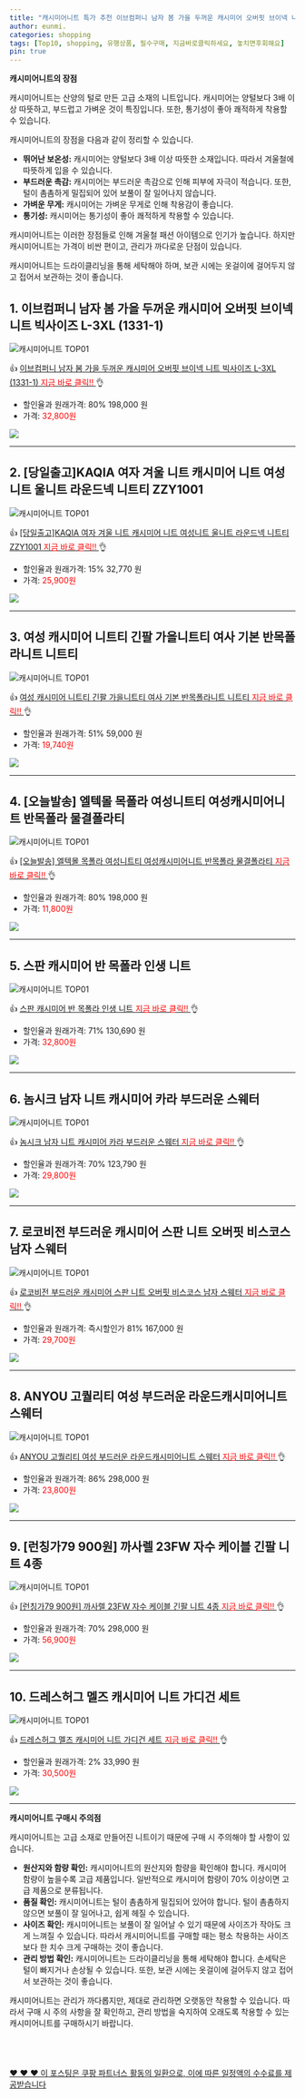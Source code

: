```yaml
---
title: "캐시미어니트 특가 추천 이브컴퍼니 남자 봄 가을 두꺼운 캐시미어 오버핏 브이넥 니트 빅사이즈 L-3XL (1331-1) 비교 장점"
author: eunmi.
categories: shopping
tags: [Top10, shopping, 유행상품, 필수구매, 지금바로클릭하세요, 놓치면후회해요]
pin: true
---
```

**캐시미어니트의 장점**

캐시미어니트는 산양의 털로 만든 고급 소재의 니트입니다. 캐시미어는 양털보다 3배 이상 따뜻하고, 부드럽고 가벼운 것이 특징입니다. 또한, 통기성이 좋아 쾌적하게 착용할 수 있습니다.

캐시미어니트의 장점을 다음과 같이 정리할 수 있습니다.

* **뛰어난 보온성:** 캐시미어는 양털보다 3배 이상 따뜻한 소재입니다. 따라서 겨울철에 따뜻하게 입을 수 있습니다.
* **부드러운 촉감:** 캐시미어는 부드러운 촉감으로 인해 피부에 자극이 적습니다. 또한, 털이 촘촘하게 밀집되어 있어 보풀이 잘 일어나지 않습니다.
* **가벼운 무게:** 캐시미어는 가벼운 무게로 인해 착용감이 좋습니다.
* **통기성:** 캐시미어는 통기성이 좋아 쾌적하게 착용할 수 있습니다.

캐시미어니트는 이러한 장점들로 인해 겨울철 패션 아이템으로 인기가 높습니다. 하지만 캐시미어니트는 가격이 비싼 편이고, 관리가 까다로운 단점이 있습니다.

캐시미어니트는 드라이클리닝을 통해 세탁해야 하며, 보관 시에는 옷걸이에 걸어두지 않고 접어서 보관하는 것이 좋습니다.

   

## 1. 이브컴퍼니 남자 봄 가을 두꺼운 캐시미어 오버핏 브이넥 니트 빅사이즈 L-3XL (1331-1)

![캐시미어니트 TOP01](https://thumbnail8.coupangcdn.com/thumbnails/remote/230x230ex/image/vendor_inventory/8ce1/1ea7aee2d011ac632816fe2f70fce9369413284ea698741b2a3d2e5c9e61.png)


👍 [이브컴퍼니 남자 봄 가을 두꺼운 캐시미어 오버핏 브이넥 니트 빅사이즈 L-3XL (1331-1) <font color=red> 지금 바로 클릭!! </font> ](https://link.coupang.com/re/AFFSDP?lptag=AF3617701&subid=GithubCoopas&pageKey=6868282731&traceid=V0-153&itemId=16422039458&vendorItemId=72756170026) 👌 


- 할인율과 원래가격: 80%  198,000   원
- 가격: <span style='color:red'>32,800원</span>

[![](/discount_price.png)](https://link.coupang.com/re/AFFSDP?lptag=AF3617701&subid=GithubCoopas&pageKey=6868282731&traceid=V0-153&itemId=16422039458&vendorItemId=72756170026)

---


   

## 2. [당일출고]KAQIA 여자 겨울 니트 캐시미어 니트 여성니트 울니트 라운드넥 니트티 ZZY1001

![캐시미어니트 TOP01](https://thumbnail6.coupangcdn.com/thumbnails/remote/230x230ex/image/vendor_inventory/e02a/25051fee09f9fe74382fbe14fdf3ebb1bda6c9cec0076ae066e2db7f642d.jpg)


👍 [[당일출고]KAQIA 여자 겨울 니트 캐시미어 니트 여성니트 울니트 라운드넥 니트티 ZZY1001 <font color=red> 지금 바로 클릭!! </font> ](https://link.coupang.com/re/AFFSDP?lptag=AF3617701&subid=GithubCoopas&pageKey=7641911145&traceid=V0-153&itemId=20308146974&vendorItemId=87144496088) 👌 


- 할인율과 원래가격: 15%  32,770   원
- 가격: <span style='color:red'>25,900원</span>

[![](/discount_price.png)](https://link.coupang.com/re/AFFSDP?lptag=AF3617701&subid=GithubCoopas&pageKey=7641911145&traceid=V0-153&itemId=20308146974&vendorItemId=87144496088)

---


   

## 3. 여성 캐시미어 니트티 긴팔 가을니트티 여사 기본 반목폴라니트 니트티

![캐시미어니트 TOP01](https://thumbnail6.coupangcdn.com/thumbnails/remote/230x230ex/image/vendor_inventory/6c6e/162c8ce008e6ca20409b920eafac6fa8c830a69ab259f0326ffa936142cb.png)


👍 [여성 캐시미어 니트티 긴팔 가을니트티 여사 기본 반목폴라니트 니트티 <font color=red> 지금 바로 클릭!! </font> ](https://link.coupang.com/re/AFFSDP?lptag=AF3617701&subid=GithubCoopas&pageKey=7012749017&traceid=V0-153&itemId=17239616381&vendorItemId=84411201336) 👌 


- 할인율과 원래가격: 51%  59,000   원
- 가격: <span style='color:red'>19,740원</span>

[![](/discount_price.png)](https://link.coupang.com/re/AFFSDP?lptag=AF3617701&subid=GithubCoopas&pageKey=7012749017&traceid=V0-153&itemId=17239616381&vendorItemId=84411201336)

---


   

## 4. [오늘발송] 엘텍몰 목폴라 여성니트티 여성캐시미어니트 반목폴라 물결폴라티

![캐시미어니트 TOP01](https://thumbnail7.coupangcdn.com/thumbnails/remote/230x230ex/image/vendor_inventory/132b/40811f96a100c55a5904af7055f04643efccb8236ae46f0867b25fed1353.jpg)


👍 [[오늘발송] 엘텍몰 목폴라 여성니트티 여성캐시미어니트 반목폴라 물결폴라티 <font color=red> 지금 바로 클릭!! </font> ](https://link.coupang.com/re/AFFSDP?lptag=AF3617701&subid=GithubCoopas&pageKey=6856045443&traceid=V0-153&itemId=16350601525&vendorItemId=83542280901) 👌 


- 할인율과 원래가격: 80%  198,000   원
- 가격: <span style='color:red'>11,800원</span>

[![](/discount_price.png)](https://link.coupang.com/re/AFFSDP?lptag=AF3617701&subid=GithubCoopas&pageKey=6856045443&traceid=V0-153&itemId=16350601525&vendorItemId=83542280901)

---


   

## 5. 스판 캐시미어 반 목폴라 인생 니트

![캐시미어니트 TOP01](https://thumbnail8.coupangcdn.com/thumbnails/remote/230x230ex/image/vendor_inventory/89a9/4e8be0d887065389fa9220ee872597c0d618dbbf4c3d73cb4b65bba33872.jpg)


👍 [스판 캐시미어 반 목폴라 인생 니트 <font color=red> 지금 바로 클릭!! </font> ](https://link.coupang.com/re/AFFSDP?lptag=AF3617701&subid=GithubCoopas&pageKey=1152545916&traceid=V0-153&itemId=2140835161&vendorItemId=70159346770) 👌 


- 할인율과 원래가격: 71%  130,690   원
- 가격: <span style='color:red'>32,800원</span>

[![](/discount_price.png)](https://link.coupang.com/re/AFFSDP?lptag=AF3617701&subid=GithubCoopas&pageKey=1152545916&traceid=V0-153&itemId=2140835161&vendorItemId=70159346770)

---


   

## 6. 놈시크 ﻿﻿남자 니트 캐시미어 카라 부드러운 스웨터

![캐시미어니트 TOP01](https://thumbnail7.coupangcdn.com/thumbnails/remote/230x230ex/image/vendor_inventory/0b9c/aacf2c2190d62c5f680f2daeef61b9f7701f05e1929608f704300d0ef89b.jpg)


👍 [놈시크 ﻿﻿남자 니트 캐시미어 카라 부드러운 스웨터 <font color=red> 지금 바로 클릭!! </font> ](https://link.coupang.com/re/AFFSDP?lptag=AF3617701&subid=GithubCoopas&pageKey=7600779853&traceid=V0-153&itemId=20105744034&vendorItemId=87477071218) 👌 


- 할인율과 원래가격: 70%  123,790   원
- 가격: <span style='color:red'>29,800원</span>

[![](/discount_price.png)](https://link.coupang.com/re/AFFSDP?lptag=AF3617701&subid=GithubCoopas&pageKey=7600779853&traceid=V0-153&itemId=20105744034&vendorItemId=87477071218)

---


   

## 7. 로코비전 부드러운 캐시미어 스판 니트 오버핏 비스코스 남자 스웨터

![캐시미어니트 TOP01](https://thumbnail7.coupangcdn.com/thumbnails/remote/230x230ex/image/vendor_inventory/d444/aff835cca2b7d56eb30478221fa247eddd73b609f661dfb2d8ad12989f16.jpg)


👍 [로코비전 부드러운 캐시미어 스판 니트 오버핏 비스코스 남자 스웨터 <font color=red> 지금 바로 클릭!! </font> ](https://link.coupang.com/re/AFFSDP?lptag=AF3617701&subid=GithubCoopas&pageKey=6058070834&traceid=V0-153&itemId=11128219378&vendorItemId=87122810479) 👌 


- 할인율과 원래가격: 즉시할인가 81%  167,000   원
- 가격: <span style='color:red'>29,700원</span>

[![](/discount_price.png)](https://link.coupang.com/re/AFFSDP?lptag=AF3617701&subid=GithubCoopas&pageKey=6058070834&traceid=V0-153&itemId=11128219378&vendorItemId=87122810479)

---


   

## 8. ANYOU 고퀄리티 여성 부드러운 라운드캐시미어니트 스웨터

![캐시미어니트 TOP01](https://thumbnail9.coupangcdn.com/thumbnails/remote/230x230ex/image/vendor_inventory/a43d/aea8d92fd36299885db08b32903ce8ca09622d4b94a938d6fb996166e076.jpg)


👍 [ANYOU 고퀄리티 여성 부드러운 라운드캐시미어니트 스웨터 <font color=red> 지금 바로 클릭!! </font> ](https://link.coupang.com/re/AFFSDP?lptag=AF3617701&subid=GithubCoopas&pageKey=7611136650&traceid=V0-153&itemId=20157939509&vendorItemId=87429164158) 👌 


- 할인율과 원래가격: 86%  298,000   원
- 가격: <span style='color:red'>23,800원</span>

[![](/discount_price.png)](https://link.coupang.com/re/AFFSDP?lptag=AF3617701&subid=GithubCoopas&pageKey=7611136650&traceid=V0-153&itemId=20157939509&vendorItemId=87429164158)

---


   

## 9. [런칭가79 900원] 까사렐 23FW 자수 케이블 긴팔 니트 4종

![캐시미어니트 TOP01](https://thumbnail6.coupangcdn.com/thumbnails/remote/230x230ex/image/vendor_inventory/442d/cf9d6ee52d57413c2715acbabc2954bd0cb6da7f2a1bfa85fe10c7d22315.jpg)


👍 [[런칭가79 900원] 까사렐 23FW 자수 케이블 긴팔 니트 4종 <font color=red> 지금 바로 클릭!! </font> ](https://link.coupang.com/re/AFFSDP?lptag=AF3617701&subid=GithubCoopas&pageKey=7614473675&traceid=V0-153&itemId=20174168843&vendorItemId=86850864808) 👌 


- 할인율과 원래가격: 70%  298,000   원
- 가격: <span style='color:red'>56,900원</span>

[![](/discount_price.png)](https://link.coupang.com/re/AFFSDP?lptag=AF3617701&subid=GithubCoopas&pageKey=7614473675&traceid=V0-153&itemId=20174168843&vendorItemId=86850864808)

---


   

## 10. 드레스허그 멜즈 캐시미어 니트 가디건 세트

![캐시미어니트 TOP01](https://thumbnail9.coupangcdn.com/thumbnails/remote/230x230ex/image/vendor_inventory/5679/128761217551e2cc438ff55092e664a4a7f05172567e43d7c19cd5dbf322.jpg)


👍 [드레스허그 멜즈 캐시미어 니트 가디건 세트 <font color=red> 지금 바로 클릭!! </font> ](https://link.coupang.com/re/AFFSDP?lptag=AF3617701&subid=GithubCoopas&pageKey=6778077373&traceid=V0-153&itemId=15931926684&vendorItemId=83138941753) 👌 


- 할인율과 원래가격: 2%  33,990   원
- 가격: <span style='color:red'>30,500원</span>

[![](/discount_price.png)](https://link.coupang.com/re/AFFSDP?lptag=AF3617701&subid=GithubCoopas&pageKey=6778077373&traceid=V0-153&itemId=15931926684&vendorItemId=83138941753)

---
**캐시미어니트 구매시 주의점**

캐시미어니트는 고급 소재로 만들어진 니트이기 때문에 구매 시 주의해야 할 사항이 있습니다.

* **원산지와 함량 확인:** 캐시미어니트의 원산지와 함량을 확인해야 합니다. 캐시미어 함량이 높을수록 고급 제품입니다. 일반적으로 캐시미어 함량이 70% 이상이면 고급 제품으로 분류됩니다.
* **품질 확인:** 캐시미어니트는 털이 촘촘하게 밀집되어 있어야 합니다. 털이 촘촘하지 않으면 보풀이 잘 일어나고, 쉽게 헤질 수 있습니다.
* **사이즈 확인:** 캐시미어니트는 보풀이 잘 일어날 수 있기 때문에 사이즈가 작아도 크게 느껴질 수 있습니다. 따라서 캐시미어니트를 구매할 때는 평소 착용하는 사이즈보다 한 치수 크게 구매하는 것이 좋습니다.
* **관리 방법 확인:** 캐시미어니트는 드라이클리닝을 통해 세탁해야 합니다. 손세탁은 털이 빠지거나 손상될 수 있습니다. 또한, 보관 시에는 옷걸이에 걸어두지 않고 접어서 보관하는 것이 좋습니다.

캐시미어니트는 관리가 까다롭지만, 제대로 관리하면 오랫동안 착용할 수 있습니다. 따라서 구매 시 주의 사항을 잘 확인하고, 관리 방법을 숙지하여 오래도록 착용할 수 있는 캐시미어니트를 구매하시기 바랍니다.<br><br><br><br><br> [ ❤ ❤ ❤ 이 포스팅은 쿠팡 파트너스 활동의 일환으로, 이에 따른 일정액의 수수료를 제공받습니다](https://link.coupang.com/a/bcEFyh)